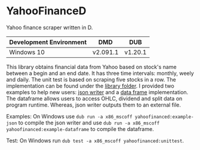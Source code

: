 # YahooFinanceD
Yahoo finance scraper written in D.

| Development Environment 	| DMD	| DUB
| ------------- 			| ------------- | -----
| Windows 10     			| v2.091.1 | v1.20.1

This library obtains financial data from Yahoo based on stock's name between a begin and an end date. It has three time intervals: monthly, weely and daily. The unit test is based on scraping five stocks in a row. The implementation can be found under the [library folder](https://github.com/SelimOzel/YahooFinanceD/blob/master/lib/). I provided two examples to help new users: [json writer](https://github.com/SelimOzel/YahooFinanceD/tree/master/source/examples/json) and a [data frame](https://github.com/SelimOzel/YahooFinanceD/tree/master/source/examples/dataframe) implementation. The dataframe allows users to access OHLC, dividend and split data on program runtime. Whereas, json writer outputs them to an external file.

Examples: On Windows use `dub run -a x86_mscoff yahoofinanced:example-json` to compile the json writer and use `dub run -a x86_mscoff yahoofinanced:example-dataframe` to compile the dataframe.

Test: On Windows run `dub test -a x86_mscoff yahoofinanced:unittest`. 
